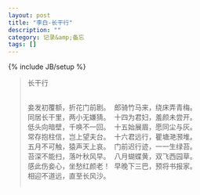 ```yaml
---
layout: post
title: "李白-长干行"
description: ""
category: 记录&amp;备忘
tags: []
---
```

{% include JB/setup %}

<blockquote>
<pre>
长干行

妾发初覆额，折花门前剧。
郎骑竹马来，绕床弄青梅。
同居长干里，两小无嫌猜。
十四为君妇，羞颜未尝开。
低头向暗壁，千唤不一回。
十五始展眉，愿同尘与灰。
常存抱柱信，岂上望夫台。
十六君远行，瞿塘滟滪堆。
五月不可触，猿声天上哀。
门前迟行迹，一一生绿苔。
苔深不能扫，落叶秋风早。
八月蝴蝶黄，双飞西园草。
感此伤妾心，坐愁红颜老！
早晚下三巴，预将书报家。
相迎不道远，直至长风沙。 
</pre>
</blockquote>

